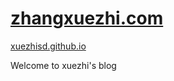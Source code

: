 # [zhangxuezhi.com](http://zhangxuezhi.com)

[xuezhisd.github.io](http://zhangxuezhi.com)

Welcome to xuezhi's blog